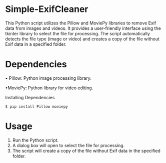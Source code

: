 # Simple-ExifCleaner

This Python script utilizes the Pillow and MoviePy libraries to remove Exif data from images and videos. It provides a user-friendly interface using the tkinter library to select the file for processing. The script automatically detects the file type (image or video) and creates a copy of the file without Exif data in a specified folder.

# Dependencies
• Pillow: Python image processing library.

•MoviePy: Python library for video editing.

Installing Dependencies


    $ pip install Pillow moviepy


# Usage
1. Run the Python script.
2. A dialog box will open to select the file for processing.
3. The script will create a copy of the file without Exif data in the specified folder.
    
